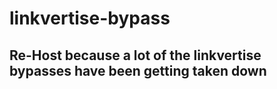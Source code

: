 # linkvertise-bypass
## Re-Host because a lot of the linkvertise bypasses have been getting taken down
